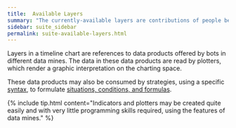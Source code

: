 ```yaml
---
title:  Available Layers
summary: "The currently-available layers are contributions of people behind different data mines, who open-source indicators and plotters for others to use."
sidebar: suite_sidebar
permalink: suite-available-layers.html
---
```


Layers in a <a data-toggle="tooltip" data-original-title="{{site.data.charting_space.timeline_chart}}">timeline chart</a> are <a data-toggle="tooltip" data-original-title="{{site.data.concepts.reference}}">references</a> to <a data-toggle="tooltip" data-original-title="{{site.data.concepts.data_product}}">data products</a> offered by bots in different <a data-toggle="tooltip" data-original-title="{{site.data.data_mine.data_mine}}">data mines</a>. The data in these data products are read by <a data-toggle="tooltip" data-original-title="{{site.data.data_mine.plotter}}">plotters</a>, which render a graphic interpretation on the <a data-toggle="tooltip" data-original-title="{{site.data.charting_space.charting_space}}">charting space</a>.

These data products may also be consumed by <a data-toggle="tooltip" data-original-title="{{site.data.trading_system.strategy}}">strategies</a>, using a specific [syntax](suite-syntax-overview.html), to formulate [situations, conditions, and formulas](suite-situations-conditions-formulas.html).

{% include tip.html content="Indicators and plotters may be created quite easily and with very little programming skills required, using the features of data mines." %}
